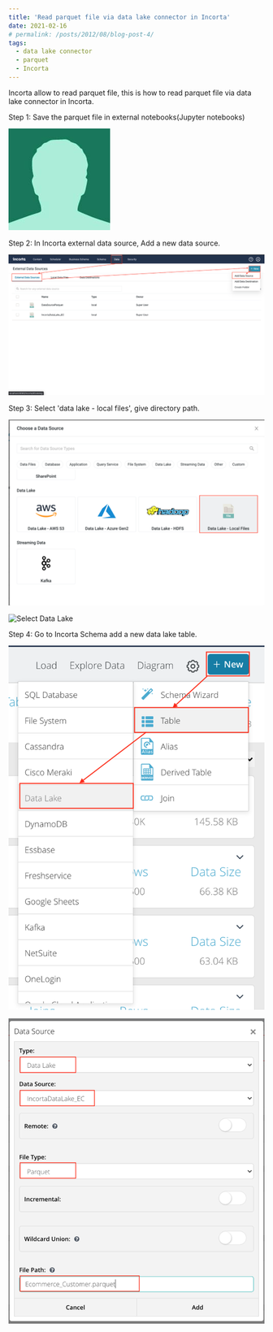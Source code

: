 ```yaml
---
title: 'Read parquet file via data lake connector in Incorta'
date: 2021-02-16
# permalink: /posts/2012/08/blog-post-4/
tags:
  - data lake connector
  - parquet
  - Incorta
---
```


Incorta allow to read parquet file, this is how to read parquet file via data lake connector in Incorta.<br>

Step 1: Save the parquet file in external notebooks(Jupyter notebooks)<br>

![save_parquet method](/images/bio-photo-2.jpg)

Step 2: In Incorta external data source, Add a new data source.<br>

![Add New Data](/images/add_new_data_source.png)

Step 3: Select 'data lake - local files', give directory path.<br>

![Select Data Lake](/images/select_data_lake_local_file.png)

![Select Data Lake](/images/select_data_lake_local_file_2.png)

Step 4: Go to Incorta Schema add a new data lake table.<br>

![Add New Data Lake Table](/images/add_new_data_lake_table.png)

![Add New Data Lake Table](/images/add_new_data_lake_table_2.png)